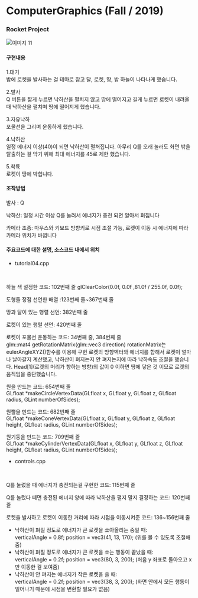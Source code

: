# ComputerGraphics (Fall / 2019)

### Rocket Project
![이미지 11](https://user-images.githubusercontent.com/36736904/82207250-7a7c1700-9944-11ea-90ea-fd55fdc73725.png)
<br/>

#### 구현내용
1.대기<br/>
밤에 로켓을 발사하는 걸 테마로 잡고 달, 로켓, 땅, 밤 하늘이 나타나게 했습니다.
<br/>

2.발사 <br/>
Q 버튼을 짧게 누르면 낙하산을 펼치지 않고 땅에 떨어지고 길게 누르면 로켓이 내려올 때 낙하산을 펼치며 땅에 떨어지게 했습니다.
<br/>

3.자유낙하<br/>
포물선을 그리며 운동하게 했습니다.
<br/>

4.낙하산<br/>
일정 에너지 이상(40)이 되면 낙하산이 펼쳐집니다. 아무리 Q를 오래 눌러도 화면 밖을 탈출하는 걸 막기 위해 최대 에너지를 45로 제한 했습니다.
<br/>

5.착륙<br/>
로켓이 땅에 박힙니다.

#### 조작방법
발사 : Q
<br/>

낙하산: 일정 시간 이상 Q를 눌러서 에너지가 충전 되면 알아서 펴집니다
<br/>

카메라 조종: 마우스와 키보드 방향키로 시점 조절 가능, 로켓이 이동 시 에너지에 따라 카메라 위치가 바뀝니다
<br/>


#### 주요코드에 대한 설명, 소스코드 내에서 위치
* tutorial04.cpp
<br/>

하늘 색 설정한 코드: 102번째 줄 glClearColor(0.0f, 0.0f ,81.0f / 255.0f, 0.0f);
<br/>

도형들 정점 선언한 배열 :123번째 줄~367번째 줄
<br/>

땅과 달이 있는 행렬 선언: 382번째 줄
<br/>

로켓이 있는 행렬 선언: 420번째 줄
<br/>

로켓이 포물선 운동하는 코드: 34번째 줄, 384번째 줄<br/>
glm::mat4 getRotationMatrix(glm::vec3 direction)
rotationMatrix는 eulerAngleXYZ()함수를 이용해 구현
로켓의 방향벡터와 에너지를 합해서 로켓이 얼마나 날아갈지 계산했고, 낙하산이 펴지는지 안 펴지는지에 따라 낙하속도 조절을 했습니다.
Head[1](로켓의 머리가 향하는 방향)의 값이 0 이하면 땅에 닿은 것 이므로 로켓의 움직임을 중단했습니다.
<br/>

원을 만드는 코드:  654번째 줄<br/>
GLfloat *makeCircleVertexData(GLfloat x, GLfloat y, GLfloat z, GLfloat radius, GLint numberOfSides);
<br/>

원뿔을 만드는 코드: 682번째 줄<br/>
GLfloat *makeConeVertexData(GLfloat x, GLfloat y, GLfloat z, GLfloat height, GLfloat radius, GLint numberOfSides);
<br/>

원기둥을 만드는 코드: 709번째 줄<br/>
GLfloat *makeCylinderVertexData(GLfloat x, GLfloat y, GLfloat z, GLfloat height, GLfloat radius, GLint numberOfSides);
<br/>

* controls.cpp
<br/>

Q를 눌렀을 때 에너지가 충전되는걸 구현한 코드: 115번째 줄
<br/>

Q를 눌렀다 떼면 충전된 에너지 양에 따라 낙하산을 펼지 말지 결정하는 코드: 120번째 줄
<br/>

로켓을 발사하고 로켓이 이동한 거리에 따라 시점을 이동시켜준 코드: 136~156번째 줄<br/>
- 낙하산이 펴질 정도로 에너지가 큰 로켓을 쏘아올리는 중일 때:<br/> 
verticalAngle = 0.8f;
position = vec3(41, 13, 170);
(위를 볼 수 있도록 조절해줌)
- 낙하산이 펴질 정도로 에너지가 큰 로켓을 쏘는 행동이 끝났을 때:<br/>
verticalAngle = 0.2f;
position = vec3(80, 3, 200); 
(처음 y 좌표로 돌아오고 x만 이동한 걸 보여줌)
- 낙하산이 안 펴지는 에너지가 작은 로켓을 쏠 때: <br/>
verticalAngle = 0.2f;
position = vec3(38, 3, 200);
(화면 안에서 모든 행동이 일어나기 때문에 시점을 변환할 필요가 없음)
